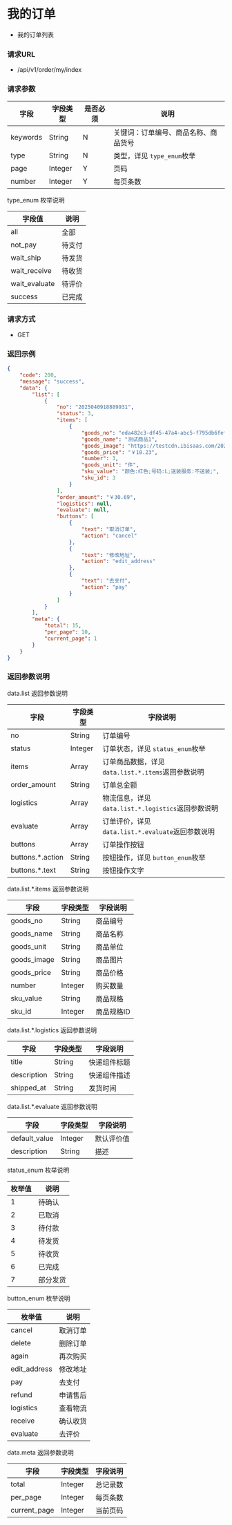 # 我的订单

* 我的订单列表

### 请求URL

* /api/v1/order/my/index

### 请求参数

| 字段       | 字段类型    | 是否必须 | 说明                  |
|----------|---------|------|---------------------|
| keywords | String  | N    | 关键词：订单编号、商品名称、商品货号  |
| type     | String  | N    | 类型，详见 `type_enum`枚举 |
| page     | Integer | Y    | 页码                  |
| number   | Integer | Y    | 每页条数                |

type_enum 枚举说明

| 字段值           | 说明  |
|---------------|-----|
| all           | 全部  |
| not_pay       | 待支付 |
| wait_ship     | 待发货 |
| wait_receive  | 待收货 |
| wait_evaluate | 待评价 |
| success       | 已完成 |


### 请求方式
* GET

### 返回示例

```json
{
    "code": 200,
    "message": "success",
    "data": {
        "list": [
            {
                "no": "2025040918889931",
                "status": 3,
                "items": [
                    {
                        "goods_no": "eda482c3-df45-47a4-abc5-f795db6fefae",
                        "goods_name": "测试商品1",
                        "goods_image": "https://testcdn.ibisaas.com/2025/01/23/NEF7tKfku7VJd9LQzcJExEdLp3PWpdzHP6yuBF7Q.png",
                        "goods_price": "￥10.23",
                        "number": 3,
                        "goods_unit": "件",
                        "sku_value": "颜色:红色;号码:L;送装服务:不送装;",
                        "sku_id": 3
                    }
                ],
                "order_amount": "￥30.69",
                "logistics": null,
                "evaluate": null,
                "buttons": [
                    {
                        "text": "取消订单",
                        "action": "cancel"
                    },
                    {
                        "text": "修改地址",
                        "action": "edit_address"
                    },
                    {
                        "text": "去支付",
                        "action": "pay"
                    }
                ]
            }
        ],
        "meta": {
            "total": 15,
            "per_page": 10,
            "current_page": 1
        }
    }
}
```

### 返回参数说明

data.list 返回参数说明

| 字段               | 字段类型    | 字段说明                                  |
|------------------|---------|---------------------------------------|
| no               | String  | 订单编号                                  |
| status           | Integer | 订单状态，详见 `status_enum`枚举               |
| items            | Array   | 订单商品数据，详见 `data.list.*.items`返回参数说明   |
| order_amount     | String  | 订单总金额                                 |
| logistics        | Array   | 物流信息，详见 `data.list.*.logistics`返回参数说明 |
| evaluate         | Array   | 订单评价，详见 `data.list.*.evaluate`返回参数说明  |
| buttons          | Array   | 订单操作按钮                                |
| buttons.*.action | String  | 按钮操作，详见 `button_enum`枚举               |
| buttons.*.text   | String  | 按钮操作文字                                |

data.list.*.items 返回参数说明

| 字段          | 字段类型    | 字段说明   |
|-------------|---------|--------|
| goods_no    | String  | 商品编号   |
| goods_name  | String  | 商品名称   |
| goods_unit  | String  | 商品单位   |
| goods_image | String  | 商品图片   |
| goods_price | String  | 商品价格   |
| number      | Integer | 购买数量   |
| sku_value   | String  | 商品规格   |
| sku_id      | Integer | 商品规格ID |

data.list.*.logistics 返回参数说明

| 字段          | 字段类型    | 字段说明   |
|-------------|---------|--------|
| title       | String  | 快递组件标题 |
| description | String  | 快递组件描述 |
| shipped_at  | String  | 发货时间   |

data.list.*.evaluate 返回参数说明

| 字段            | 字段类型    | 字段说明  |
|---------------|---------|-------|
| default_value | Integer | 默认评价值 |
| description   | String  | 描述    |

status_enum 枚举说明

| 枚举值 | 说明   |
|-----|------|
| 1   | 待确认  |
| 2   | 已取消  |
| 3   | 待付款  |
| 4   | 待发货  |
| 5   | 待收货  |
| 6   | 已完成  |
| 7   | 部分发货 |

button_enum 枚举说明

| 枚举值          | 说明   |
|--------------|------|
| cancel       | 取消订单 |
| delete       | 删除订单 |
| again        | 再次购买 |
| edit_address | 修改地址 |
| pay          | 去支付  |
| refund       | 申请售后 |
| logistics    | 查看物流 |
| receive      | 确认收货 |
| evaluate     | 去评价  |



data.meta 返回参数说明

| 字段           | 字段类型    | 字段说明 |
|--------------|---------|------|
| total        | Integer | 总记录数 |
| per_page     | Integer | 每页条数 |
| current_page | Integer | 当前页码 |


